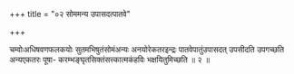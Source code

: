 +++
title = "०२ सोममन्य उपासदत्पातवे"

+++

चम्वोःअधिषवणफलकयोः सुतमभिषुतंसोमंअन्यः अनयोरेकतरइन्द्रः पातवेपातुंउपासदत् उपसीदति उपगच्छति अन्यएकतरः पूषा- करम्भङ्घृतसिक्तंसत्त्कात्मकंहविः भक्षयितुमिच्छति ॥ २ ॥